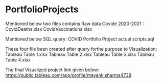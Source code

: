 # PortfolioProjects

Mentioned below two files contains Raw data Covide 2020-2021 :
CovidDeaths.xlsx
CovidVaccinations.xlsx

Mentioned below SQL query:
COVID Portfolio Project actual scripts.sql


These four file been created after query forthe purpose to Visualization:
Tableau Table 1.xlsx
Tableau Table 2.xlsx
Tableau Table 3.xlsx
Tableau Table 4.xlsx

The final Visualized project link given below:
https://public.tableau.com/app/profile/mayank.sharma4738
